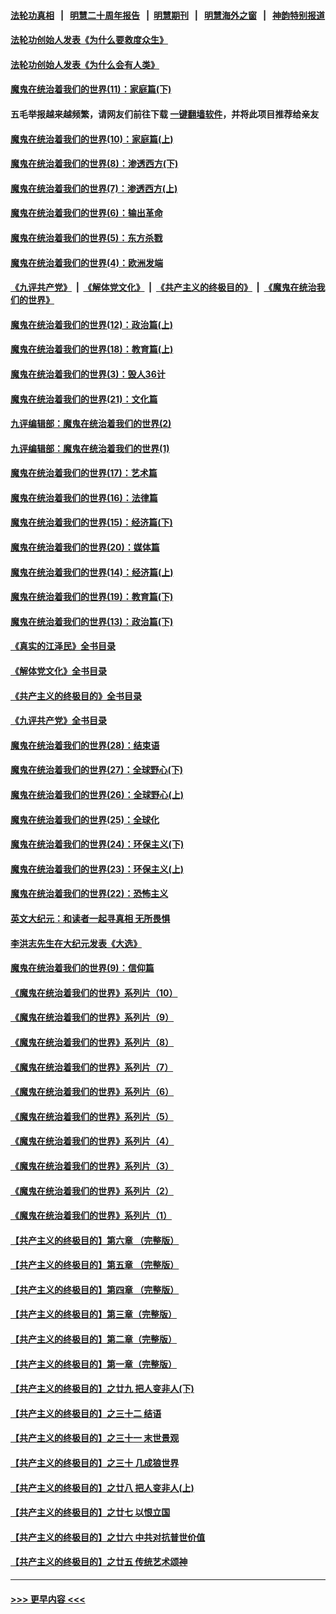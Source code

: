 #### [法轮功真相](https://github.com/gfw-breaker/truth/blob/master/README.md?t=0) &nbsp;&nbsp;|&nbsp;&nbsp; [明慧二十周年报告](https://github.com/gfw-breaker/mh-reports/blob/master/README.md?t=0) &nbsp;&nbsp;|&nbsp;&nbsp;[明慧期刊](https://github.com/gfw-breaker/mh-qikan) &nbsp;&nbsp;|&nbsp;&nbsp; [明慧海外之窗](https://github.com/gfw-breaker/mh-news/blob/master/README.md?t=0) &nbsp;&nbsp;|&nbsp;&nbsp; [神韵特别报道](https://github.com/gfw-breaker/mh-news/blob/master/shenyun.md?t=0)
#### [法轮功创始人发表《为什么要救度众生》](../pages/nsc422/n13975246.md?t=06241543) 
#### [法轮功创始人发表《为什么会有人类》](../pages/nsc422/n13912117.md?t=06241543) 
#### [魔鬼在统治着我们的世界(11)：家庭篇(下)](../pages/nsc422/n10440961.md?t=06241543) 
#### 五毛举报越来越频繁，请网友们前往下载 [一键翻墙软件](https://github.com/gfw-breaker/ssr-accounts)，并将此项目推荐给亲友
#### [魔鬼在统治着我们的世界(10)：家庭篇(上)](../pages/nsc422/n10435448.md?t=06241543) 
#### [魔鬼在统治着我们的世界(8)：渗透西方(下)](../pages/nsc422/n10429603.md?t=06241543) 
#### [魔鬼在统治着我们的世界(7)：渗透西方(上)](../pages/nsc422/n10426013.md?t=06241543) 
#### [魔鬼在统治着我们的世界(6)：输出革命](../pages/nsc422/n10421536.md?t=06241543) 
#### [魔鬼在统治着我们的世界(5)：东方杀戮](../pages/nsc422/n10417707.md?t=06241543) 
#### [魔鬼在统治着我们的世界(4)：欧洲发端](../pages/nsc422/n10414890.md?t=06241543) 
#### [《九评共产党》](https://github.com/begood0513/9ping.md/blob/master/README.md) &nbsp;|&nbsp; [《解体党文化》](../../../../jtdwh.md/blob/master/README.md)  &nbsp;|&nbsp; [《共产主义的终极目的》](../../../../gczydzjmd.md/blob/master/README.md) &nbsp;|&nbsp; [《魔鬼在统治我们的世界》](../../../../mgztzwmdsj.md/blob/master/README.md) 
#### [魔鬼在统治着我们的世界(12)：政治篇(上)](../pages/nsc422/n10444576.md?t=06241543) 
#### [魔鬼在统治着我们的世界(18)：教育篇(上)](../pages/nsc422/n10526970.md?t=06241543) 
#### [魔鬼在统治着我们的世界(3)：毁人36计](../pages/nsc422/n10411583.md?t=06241543) 
#### [魔鬼在统治着我们的世界(21)：文化篇](../pages/nsc422/n10597706.md?t=06241543) 
#### [九评编辑部：魔鬼在统治着我们的世界(2)](../pages/nsc422/n10410036.md?t=06241543) 
#### [九评编辑部：魔鬼在统治着我们的世界(1)](../pages/nsc422/n10406825.md?t=06241543) 
#### [魔鬼在统治着我们的世界(17)：艺术篇](../pages/nsc422/n10499093.md?t=06241543) 
#### [魔鬼在统治着我们的世界(16)：法律篇](../pages/nsc422/n10485969.md?t=06241543) 
#### [魔鬼在统治着我们的世界(15)：经济篇(下)](../pages/nsc422/n10469975.md?t=06241543) 
#### [魔鬼在统治着我们的世界(20)：媒体篇](../pages/nsc422/n10586579.md?t=06241543) 
#### [魔鬼在统治着我们的世界(14)：经济篇(上)](../pages/nsc422/n10457370.md?t=06241543) 
#### [魔鬼在统治着我们的世界(19)：教育篇(下)](../pages/nsc422/n10564808.md?t=06241543) 
#### [魔鬼在统治着我们的世界(13)：政治篇(下)](../pages/nsc422/n10448270.md?t=06241543) 
#### [《真实的江泽民》全书目录](../pages/nsc422/n13721399.md?t=06241543) 
#### [《解体党文化》全书目录](../pages/nsc422/n13721157.md?t=06241543) 
#### [《共产主义的终极目的》全书目录](../pages/nsc422/n13721048.md?t=06241543) 
#### [《九评共产党》全书目录](../pages/nsc422/n13708085.md?t=06241543) 
#### [魔鬼在统治着我们的世界(28)：结束语](../pages/nsc422/n10936246.md?t=06241543) 
#### [魔鬼在统治着我们的世界(27)：全球野心(下)](../pages/nsc422/n10928319.md?t=06241543) 
#### [魔鬼在统治着我们的世界(26)：全球野心(上)](../pages/nsc422/n10900318.md?t=06241543) 
#### [魔鬼在统治着我们的世界(25)：全球化](../pages/nsc422/n10788205.md?t=06241543) 
#### [魔鬼在统治着我们的世界(24)：环保主义(下)](../pages/nsc422/n10695307.md?t=06241543) 
#### [魔鬼在统治着我们的世界(23)：环保主义(上)](../pages/nsc422/n10688613.md?t=06241543) 
#### [魔鬼在统治着我们的世界(22)：恐怖主义](../pages/nsc422/n10614727.md?t=06241543) 
#### [英文大纪元：和读者一起寻真相 无所畏惧](../pages/nsc422/n12542027.md?t=06241543) 
#### [李洪志先生在大纪元发表《大选》](../pages/nsc422/n12534746.md?t=06241543) 
#### [魔鬼在统治着我们的世界(9)：信仰篇](../pages/nsc422/n10432159.md?t=06241543) 
#### [《魔鬼在统治着我们的世界》系列片（10）](../pages/nsc422/n12292670.md?t=06241543) 
#### [《魔鬼在统治着我们的世界》系列片（9）](../pages/nsc422/n12290859.md?t=06241543) 
#### [《魔鬼在统治着我们的世界》系列片（8）](../pages/nsc422/n12287445.md?t=06241543) 
#### [《魔鬼在统治着我们的世界》系列片（7）](../pages/nsc422/n12283425.md?t=06241543) 
#### [《魔鬼在统治着我们的世界》系列片（6）](../pages/nsc422/n12282314.md?t=06241543) 
#### [《魔鬼在统治着我们的世界》系列片（5）](../pages/nsc422/n12281419.md?t=06241543) 
#### [《魔鬼在统治着我们的世界》系列片（4）](../pages/nsc422/n12274024.md?t=06241543) 
#### [《魔鬼在统治着我们的世界》系列片（3）](../pages/nsc422/n12271322.md?t=06241543) 
#### [《魔鬼在统治着我们的世界》系列片（2）](../pages/nsc422/n12269049.md?t=06241543) 
#### [《魔鬼在统治着我们的世界》系列片（1）](../pages/nsc422/n12267575.md?t=06241543) 
#### [【共产主义的终极目的】第六章 （完整版）](../pages/nsc422/n11428913.md?t=06241543) 
#### [【共产主义的终极目的】第五章 （完整版）](../pages/nsc422/n11428912.md?t=06241543) 
#### [【共产主义的终极目的】第四章 （完整版）](../pages/nsc422/n11428907.md?t=06241543) 
#### [【共产主义的终极目的】第三章（完整版）](../pages/nsc422/n11428848.md?t=06241543) 
#### [【共产主义的终极目的】第二章（完整版）](../pages/nsc422/n11428831.md?t=06241543) 
#### [【共产主义的终极目的】第一章（完整版）](../pages/nsc422/n11417651.md?t=06241543) 
#### [【共产主义的终极目的】之廿九 把人变非人(下)](../pages/nsc422/n11344140.md?t=06241543) 
#### [【共产主义的终极目的】之三十二 结语](../pages/nsc422/n11360535.md?t=06241543) 
#### [【共产主义的终极目的】之三十一 末世景观](../pages/nsc422/n11351129.md?t=06241543) 
#### [【共产主义的终极目的】之三十 几成狼世界](../pages/nsc422/n11348280.md?t=06241543) 
#### [【共产主义的终极目的】之廿八 把人变非人(上)](../pages/nsc422/n11340492.md?t=06241543) 
#### [【共产主义的终极目的】之廿七 以恨立国](../pages/nsc422/n11336944.md?t=06241543) 
#### [【共产主义的终极目的】之廿六 中共对抗普世价值](../pages/nsc422/n11324785.md?t=06241543) 
#### [【共产主义的终极目的】之廿五 传统艺术颂神](../pages/nsc422/n11296396.md?t=06241543) 

----
#### [ >>> 更早内容 <<< ](../indexes/nsc422-earlier.md)
